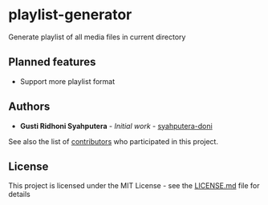 # playlist-generator

Generate playlist of all media files in current directory

## Planned features
* Support more playlist format

## Authors

* **Gusti Ridhoni Syahputera** - *Initial work* - [syahputera-doni](https://github.com/syahputera-doni)

See also the list of [contributors](https://github.com/your/project/contributors) who participated in this project.

## License

This project is licensed under the MIT License - see the [LICENSE.md](LICENSE.md) file for details
